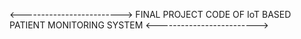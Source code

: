 <------------------------->
FINAL PROJECT CODE OF IoT BASED PATIENT MONITORING SYSTEM
<------------------------->
